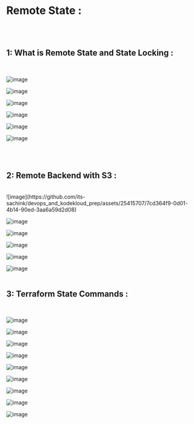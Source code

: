 # Remote State :
</br>
</br>

## 1: What is Remote State and State Locking :
</br>

![image](https://github.com/its-sachink/devops_and_kodekloud_prep/assets/25415707/df3ef042-03cd-472e-88a6-1483e96b75dd)

![image](https://github.com/its-sachink/devops_and_kodekloud_prep/assets/25415707/4e461407-a04d-4b3c-87b5-8ab2e4807954)

![image](https://github.com/its-sachink/devops_and_kodekloud_prep/assets/25415707/83bc2221-5377-41ea-b6fc-8ddd1e4c1810)

![image](https://github.com/its-sachink/devops_and_kodekloud_prep/assets/25415707/8aaf423a-9240-4f67-9deb-5be6d8c418b5)

![image](https://github.com/its-sachink/devops_and_kodekloud_prep/assets/25415707/99fd38d8-9e24-4a38-91fd-fd1560c4b8d2)

![image](https://github.com/its-sachink/devops_and_kodekloud_prep/assets/25415707/8800a766-2bc5-403f-9869-d9064fa9c351)

</br>
</br>

## 2: Remote Backend with S3 :
</br>
![image](https://github.com/its-sachink/devops_and_kodekloud_prep/assets/25415707/7cd364f9-0d01-4b14-90ed-3aa6a59d2d08)

![image](https://github.com/its-sachink/devops_and_kodekloud_prep/assets/25415707/5c3ba251-eb47-4410-9bd9-e472a4b047af)

![image](https://github.com/its-sachink/devops_and_kodekloud_prep/assets/25415707/aafbf36a-9e80-4f91-ab99-ef6c5fafd545)

![image](https://github.com/its-sachink/devops_and_kodekloud_prep/assets/25415707/ac56585d-1cee-47f8-aaee-1896229a53f8)

![image](https://github.com/its-sachink/devops_and_kodekloud_prep/assets/25415707/04f5506c-3947-45c0-88ae-76d3f1edb338)

![image](https://github.com/its-sachink/devops_and_kodekloud_prep/assets/25415707/0f215bdd-f061-4c2b-b8e0-dde6efd5c410)
</br>
</br>

## 3: Terraform State Commands :
</br>

![image](https://github.com/its-sachink/devops_and_kodekloud_prep/assets/25415707/38dff626-941e-4063-8c09-4f6cf8bf7f58)

![image](https://github.com/its-sachink/devops_and_kodekloud_prep/assets/25415707/b6a0b60a-52e4-4770-a201-5f2bf278a03c)

![image](https://github.com/its-sachink/devops_and_kodekloud_prep/assets/25415707/6869f2aa-1a3b-4a6d-a122-3f5b11f524c4)

![image](https://github.com/its-sachink/devops_and_kodekloud_prep/assets/25415707/28920aac-a4a9-48fe-881a-37843a4ad8a6)

![image](https://github.com/its-sachink/devops_and_kodekloud_prep/assets/25415707/ca4dd331-a1cc-45f5-9178-23153d39e58c)

![image](https://github.com/its-sachink/devops_and_kodekloud_prep/assets/25415707/b4d63df8-d23c-41a0-ad7e-e921b61b25ed)

![image](https://github.com/its-sachink/devops_and_kodekloud_prep/assets/25415707/af6e7f0a-3d58-471f-b075-80f3ae61cae7)

![image](https://github.com/its-sachink/devops_and_kodekloud_prep/assets/25415707/bd0fe52d-ad93-4092-9031-8cff86d1c796)

![image](https://github.com/its-sachink/devops_and_kodekloud_prep/assets/25415707/ff583d7c-c1f5-4052-973e-83571c84ed2d)
























